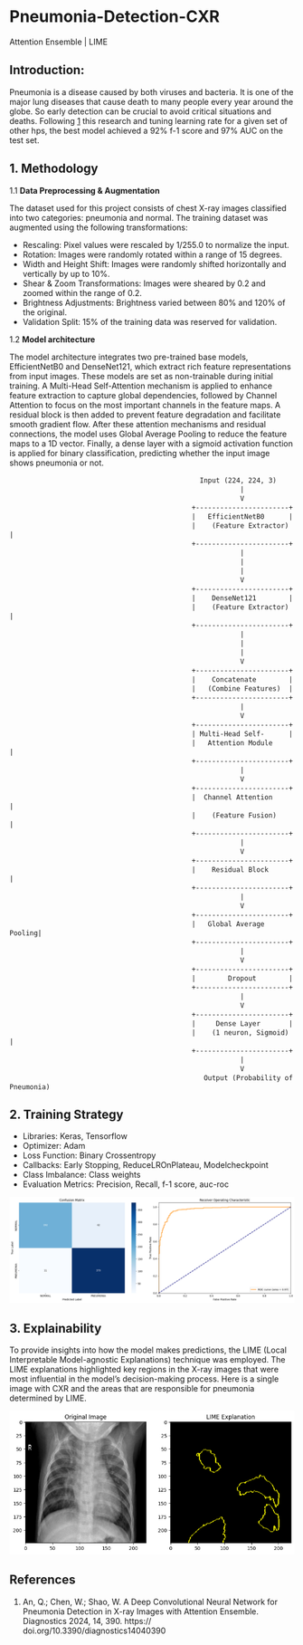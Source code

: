 # Pneumonia-Detection-CXR
Attention Ensemble | LIME


## Introduction: 

Pneumonia is a disease caused by both viruses and bacteria. It is one of the major lung diseases that cause death to many people every year around the globe. So early detection can be crucial
to avoid critical situations and deaths. Following [1](#References) this research and tuning learning rate for a given set of other hps, the best model achieved a 92% f-1 score and 97% AUC on the test set.


## 1. Methodology

1.1 **Data Preprocessing & Augmentation**

The dataset used for this project consists of chest X-ray images classified into two categories: pneumonia and normal. The training dataset was augmented using the following transformations:

   - Rescaling: Pixel values were rescaled by 1/255.0 to normalize the input.
   - Rotation: Images were randomly rotated within a range of 15 degrees.
   - Width and Height Shift: Images were randomly shifted horizontally and vertically by up to 10%.
   - Shear & Zoom Transformations: Images were sheared by 0.2 and zoomed within the range of 0.2.
   - Brightness Adjustments: Brightness varied between 80% and 120% of the original.
   - Validation Split: 15% of the training data was reserved for validation.

1.2 **Model architecture**

The model architecture integrates two pre-trained base models, EfficientNetB0 and DenseNet121, which extract rich feature representations from input images. These models are set as non-trainable during initial training. A Multi-Head Self-Attention mechanism is applied to enhance feature extraction to capture global dependencies, followed by Channel Attention to focus on the most important channels in the feature maps. A residual block is then added to prevent feature degradation and facilitate smooth gradient flow. After these attention mechanisms and residual connections, the model uses Global Average Pooling to reduce the feature maps to a 1D vector. Finally, a dense layer with a sigmoid activation function is applied for binary classification, predicting whether the input image shows pneumonia or not.


                                                   Input (224, 224, 3)
                                                             |
                                                             V
                                                 +-----------------------+
                                                 |   EfficientNetB0      |
                                                 |    (Feature Extractor) |
                                                 +-----------------------+
                                                             |
                                                             |
                                                             |
                                                             V
                                                 +-----------------------+
                                                 |    DenseNet121        |
                                                 |    (Feature Extractor) |
                                                 +-----------------------+
                                                             |
                                                             |
                                                             |
                                                             V
                                                 +-----------------------+
                                                 |    Concatenate        |
                                                 |   (Combine Features)  |
                                                 +-----------------------+
                                                             |
                                                             V
                                                 +-----------------------+
                                                 | Multi-Head Self-      |
                                                 |   Attention Module     |
                                                 +-----------------------+
                                                             |
                                                             V
                                                 +-----------------------+
                                                 |  Channel Attention     |
                                                 |    (Feature Fusion)    |
                                                 +-----------------------+
                                                             |
                                                             V
                                                 +-----------------------+
                                                 |    Residual Block      |
                                                 +-----------------------+
                                                             |
                                                             V
                                                 +-----------------------+
                                                 |   Global Average Pooling|
                                                 +-----------------------+
                                                             |
                                                             V
                                                 +-----------------------+
                                                 |        Dropout        |
                                                 +-----------------------+
                                                             |
                                                             V
                                                 +-----------------------+
                                                 |     Dense Layer       |
                                                 |    (1 neuron, Sigmoid) |
                                                 +-----------------------+
                                                             |
                                                             V
                                                    Output (Probability of Pneumonia)

## 2. Training Strategy
   - Libraries: Keras, Tensorflow
   - Optimizer: Adam
   - Loss Function: Binary Crossentropy
   - Callbacks: Early Stopping, ReduceLROnPlateau, Modelcheckpoint
   - Class Imbalance: Class weights
   - Evaluation Metrics: Precision, Recall, f-1 score, auc-roc
   

![cm-auc](output-image/cm-roc.png)


## 3. Explainability
To provide insights into how the model makes predictions, the LIME (Local Interpretable Model-agnostic Explanations) technique was employed. The LIME explanations highlighted key regions in the X-ray images that were most influential in the model’s decision-making process. Here is a single image with CXR and the areas that are responsible for pneumonia determined by LIME.

![Lime-image](output-image/lime.png)





## References
1. An, Q.; Chen, W.; Shao, W. A Deep Convolutional Neural Network for Pneumonia Detection in X-ray Images with Attention Ensemble. Diagnostics 2024, 14, 390. https:// doi.org/10.3390/diagnostics14040390
